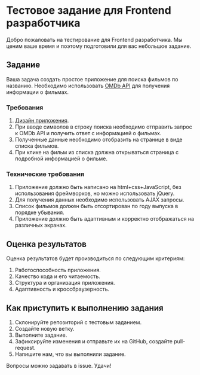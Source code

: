 # Тестовое задание для Frontend разработчика

Добро пожаловать на тестирование для Frontend разработчика. Мы ценим ваше время и поэтому подготовили для вас небольшое задание.

## Задание

Ваша задача создать простое приложение для поиска фильмов по названию. Необходимо использовать [OMDb API](http://www.omdbapi.com/) для получения информации о фильмах.

### Требования

1. [Дизайн приложения](https://www.figma.com/file/jhi25d0NEs0iZdiwOPNzcb/Test--for-frontend-developer?type=design&node-id=15%3A15890&mode=design&t=4DqfO2yzbaOhHOvQ-1).
2. При вводе символов в строку поиска необходимо отправить запрос к OMDb API и получить ответ с информацией о фильмах.
3. Полученные данные необходимо отобразить на странице в виде списка фильмов.
4. При клике на фильм из списка должна открываться страница с подробной информацией о фильме.

### Технические требования

1. Приложение должно быть написано на html+css+JavaScript, без использования фреймворков, но можно использовать jQuery.
2. Для получения данных необходимо использовать AJAX запросы.
3. Список фильмов должен быть отсортирован по году выпуска в порядке убывания.
4. Приложение должно быть адаптивным и корректно отображаться на различных экранах.

## Оценка результатов

Оценка результатов будет производиться по следующим критериям:

1. Работоспособность приложения.
2. Качество кода и его читаемость.
3. Структура и организация приложения.
4. Адаптивность и кроссбраузерность.

## Как приступить к выполнению задания

1. Склонируйте репозиторий с тестовым заданием.
2. Создайте новую ветку.
3. Выполните задание.
4. Зафиксируйте изменения и отправьте их на GitHub, создайте pull-request.
5. Напишите нам, что вы выполнили задание.

Вопросы можно задавать в issue.
Удачи!
